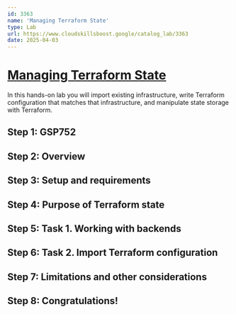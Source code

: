 ```yaml
---
id: 3363
name: 'Managing Terraform State'
type: Lab
url: https://www.cloudskillsboost.google/catalog_lab/3363
date: 2025-04-03
---
```


# [Managing Terraform State](https://www.cloudskillsboost.google/catalog_lab/3363)

In this hands-on lab you will import existing infrastructure, write Terraform configuration that matches that infrastructure, and manipulate state storage with Terraform.

## Step 1: GSP752

## Step 2: Overview

## Step 3: Setup and requirements

## Step 4: Purpose of Terraform state

## Step 5: Task 1. Working with backends

## Step 6: Task 2. Import Terraform configuration

## Step 7: Limitations and other considerations

## Step 8: Congratulations!
